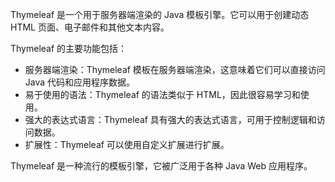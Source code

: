 Thymeleaf 是一个用于服务器端渲染的 Java 模板引擎。它可以用于创建动态 HTML 页面、电子邮件和其他文本内容。

Thymeleaf 的主要功能包括：

- 服务器端渲染：Thymeleaf 模板在服务器端渲染，这意味着它们可以直接访问 Java 代码和应用程序数据。
- 易于使用的语法：Thymeleaf 的语法类似于 HTML，因此很容易学习和使用。
- 强大的表达式语言：Thymeleaf 具有强大的表达式语言，可用于控制逻辑和访问数据。
- 扩展性：Thymeleaf 可以使用自定义扩展进行扩展。

Thymeleaf 是一种流行的模板引擎，它被广泛用于各种 Java Web 应用程序。